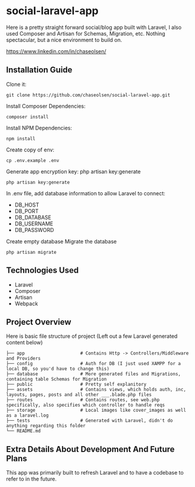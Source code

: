 # social-laravel-app
Here is a pretty straight forward social/blog app built with Laravel, I also used Composer and Artisan for Schemas, Migration, etc. Nothing spectacular, but a nice environment to build on.

https://www.linkedin.com/in/chaseolsen/

## Installation Guide
Clone it:
```
git clone https://github.com/chaseolsen/social-laravel-app.git
```
Install Composer Dependencies:
```
composer install
```
Install NPM Dependencies:
```
npm install
```
Create copy of env:
```
cp .env.example .env
```
Generate app encryption key: php artisan key:generate
```
php artisan key:generate
```
In .env file, add database information to allow Laravel to connect: 
* DB_HOST
* DB_PORT
* DB_DATABASE
* DB_USERNAME
* DB_PASSWORD

Create empty database
Migrate the database
```
php artisan migrate
```

## Technologies Used

* Laravel
* Composer
* Artisan
* Webpack

## Project Overview

Here is basic file structure of project (Left out a few Laravel generated content below)

    ├── app                     # Contains Http -> Controllers/Middleware and Providers
    ├── config                  # Auth for DB (I just used XAMPP for a local DB, so you'd have to change this)
    ├── database                # More generated files and Migrations, containing table Schemas for Migration
    ├── public                  # Pretty self explanitory
    ├── assets                  # Contains views, which holds auth, inc, layouts, pages, posts and all other ___.blade.php files
    ├── routes                  # Contains routes, see web.php specifically, also specifies which controller to handle reqs
    ├── storage                 # Local images like cover_images as well as a laravel.log
    ├── tests                   # Generated with Laravel, didn't do anything regarding this folder
    └── README.md

## Extra Details About Development And Future Plans
This app was primarily built to refresh Laravel and to have a codebase to refer to in the future.
